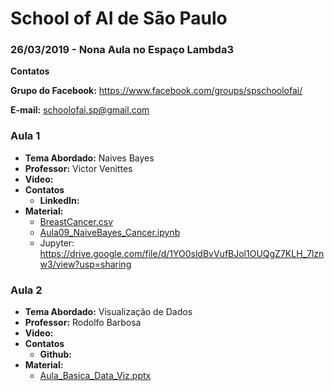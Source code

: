 # School of AI de São Paulo

### 26/03/2019 - Nona Aula no Espaço Lambda3


**Contatos**

**Grupo do Facebook:** https://www.facebook.com/groups/spschoolofai/

**E-mail:** schoolofai.sp@gmail.com

### Aula 1
  
- **Tema Abordado:** Naives Bayes
- **Professor:** Victor Venittes
- **Video:**
- **Contatos**
  - **LinkedIn:** 
- **Material:** 
  - [BreastCancer.csv](https://github.com/SchoolOfAISaoPaulo/aulas/blob/master/09_aula/01/breastCancer.csv)
  - [Aula09_NaiveBayes_Cancer.ipynb](https://github.com/SchoolOfAISaoPaulo/aulas/blob/master/09_aula/01/Aula09_NaiveBayes_Cancer.ipynb)
  - Jupyter: https://drive.google.com/file/d/1YO0sldBvVufBJol1OUQgZ7KLH_7lznw3/view?usp=sharing

### Aula 2

- **Tema Abordado:** Visualização de Dados
- **Professor:** Rodolfo Barbosa
- **Video:** 
- **Contatos**
  - **Github:** 
- **Material:** 
  - [Aula_Basica_Data_Viz.pptx](https://github.com/SchoolOfAISaoPaulo/aulas/blob/master/09_aula/02/Aula_Basica_Data_Viz.pptx)
